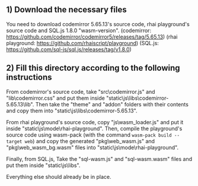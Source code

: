 ## 1) Download the necessary files
You need to download codemirror 5.65.13's source code,
rhai playground's source code and SQL.js 1.8.0 "wasm-version".
(codemirror: https://github.com/codemirror/codemirror5/releases/tag/5.65.13)
(rhai playground: https://github.com/rhaiscript/playground)
(SQL.js: https://github.com/sql-js/sql.js/releases/tag/v1.8.0)

## 2) Fill this directory according to the following instructions
From codemirror's source code, take "src\codemirror.js"
and "lib\codemirror.css" and put them inside "static\js\libs\codemirror-5.65.13\lib".
Then take the "theme" and "addon" folders with their contents
and copy them into "static\js\libs\codemirror-5.65.13".

From rhai playground's source code, copy "js\wasm_loader.js"
and put it inside "static\js\mode\rhai-playground". Then,
compile the playground's source code using wasm-pack 
(with the command ```wasm-pack build --target web```)
and copy the generated "pkg\web_wasm.js" and
"pkg\web_wasm_bg.wasm" files into "static\js\mode\rhai-playground".

Finally, from SQL.js, Take the "sql-wasm.js" and "sql-wasm.wasm"
files and put them inside "static\js\libs".

Everything else should already be in place.
